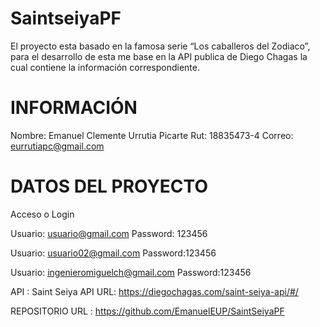 # SaintseiyaPF

El proyecto esta basado en la famosa serie “Los caballeros del Zodiaco”, para el desarrollo de esta me base en la API publica de Diego Chagas la cual contiene la información correspondiente.

# INFORMACIÓN
Nombre: Emanuel Clemente Urrutia Picarte
Rut: 18835473-4
Correo: eurrutiapc@gmail.com

# DATOS DEL PROYECTO
Acceso o Login

Usuario: usuario@gmail.com
Password: 123456

Usuario: usuario02@gmail.com
Password:123456

Usuario: ingenieromiguelch@gmail.com
Password:123456

API : Saint Seiya API
URL: https://diegochagas.com/saint-seiya-api/#/

REPOSITORIO
URL : https://github.com/EmanuelEUP/SaintSeiyaPF

